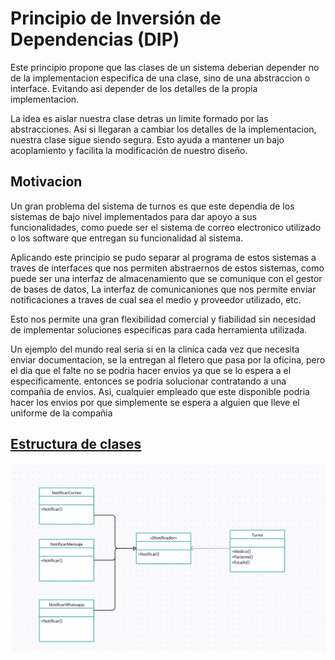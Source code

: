 # Principio de Inversión de Dependencias (DIP)

Este principio propone que las clases de un sistema deberian depender no de la implementacion especifica de una clase, sino de una abstraccion o interface.
Evitando asi depender de los detalles de la propia implementacion.

La idea es aislar nuestra clase detras un limite formado por las abstracciones. Asi si llegaran a cambiar los detalles de la implementacion, nuestra clase sigue siendo segura. 
Esto ayuda a mantener un bajo acoplamiento y facilita la modificación de nuestro diseño.

## Motivacion

Un gran problema del sistema de turnos es que este dependia de los sistemas de bajo nivel implementados para dar apoyo a sus funcionalidades, como puede ser el sistema de correo electronico utilizado o los software que entregan su funcionalidad al sistema.

Aplicando este principio se pudo separar al programa de estos sistemas a traves de interfaces que nos permiten abstraernos de estos sistemas, como puede ser una interfaz de almacenamiento que se comunique con el gestor de bases de datos, La interfaz de comunicaniones que nos permite enviar notificaciones a traves de cual sea el medio y proveedor utilizado, etc.

Esto nos permite una gran flexibilidad comercial y fiabilidad sin necesidad de implementar soluciones especificas para cada herramienta utilizada.

Un ejemplo del mundo real seria si en la clinica cada vez que necesita enviar documentacion, se la entregan al fletero que pasa por la oficina, pero el dia que el falte no se podria hacer envios ya que se lo espera a el especificamente. entonces se podria solucionar contratando a una compañia de envios. Asi, cualquier empleado que este disponible podria hacer los envios por que simplemente se espera a alguien que lleve el uniforme de la compañia 

## [Estructura de clases](https://drive.google.com/file/d/1zaYJx8ratpRkXbpawFEIE9smDY4H86pp/view?usp=drive_link)

![Esquema de clase DIP](../Imagenes/dip.jpeg)